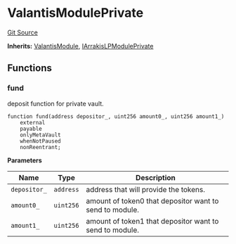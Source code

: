 # ValantisModulePrivate
[Git Source](https://github.com/ArrakisFinance/arrakis-modular/blob/9091a6ee814f061039fd7b968feddb93bbdf1110/src/modules/ValantisSOTModulePrivate.sol)

**Inherits:**
[ValantisModule](/src/abstracts/ValantisSOTModule.sol/abstract.ValantisModule.md), [IArrakisLPModulePrivate](/src/interfaces/IArrakisLPModulePrivate.sol/interface.IArrakisLPModulePrivate.md)


## Functions
### fund

deposit function for private vault.


```solidity
function fund(address depositor_, uint256 amount0_, uint256 amount1_)
    external
    payable
    onlyMetaVault
    whenNotPaused
    nonReentrant;
```
**Parameters**

|Name|Type|Description|
|----|----|-----------|
|`depositor_`|`address`|address that will provide the tokens.|
|`amount0_`|`uint256`|amount of token0 that depositor want to send to module.|
|`amount1_`|`uint256`|amount of token1 that depositor want to send to module.|


